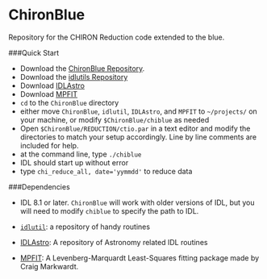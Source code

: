 # ChironBlue

Repository for the CHIRON Reduction code extended to the blue.

###Quick Start
- Download the [ChironBlue Repository](https://github.com/mattgiguere/ChironBlue).
- Download the [idlutils Repository](https://github.com/mattgiguere/idlutils)
- Download [IDLAstro](https://github.com/wlandsman/IDLAstro)
- Download [MPFIT](http://www.physics.wisc.edu/~craigm/idl/fitting.html)
- `cd` to the `ChironBlue` directory
- either move `ChironBlue`,  `idlutil`, `IDLAstro`, and `MPFIT` to `~/projects/` on your machine, or modify `$ChironBlue/chiblue` as needed
- Open `$ChironBlue/REDUCTION/ctio.par` in a text editor and modify the directories to match your setup accordingly. Line by line comments are included for help.
- at the command line, type `./chiblue`
- IDL should start up without error
- type `chi_reduce_all, date='yymmdd'` to reduce data

###Dependencies
- IDL 8.1 or later. `ChironBlue` will work with older versions of IDL, but you will need to modify `chiblue` to specify the path to IDL.
- [`idlutil`](https://github.com/mattgiguere/idlutils): a repository of handy routines

- [IDLAstro](https://github.com/wlandsman/IDLAstro): A repository of Astronomy related IDL routines
- [MPFIT](http://www.physics.wisc.edu/~craigm/idl/fitting.html): A Levenberg-Marquardt Least-Squares fitting package made by Craig Markwardt.
